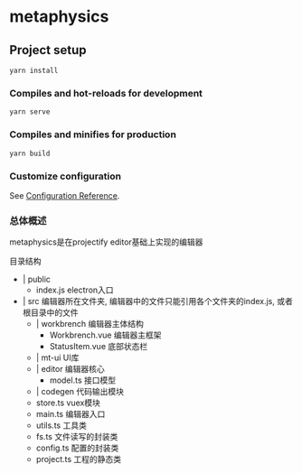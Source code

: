 # metaphysics

## Project setup
```
yarn install
```

### Compiles and hot-reloads for development
```
yarn serve
```

### Compiles and minifies for production
```
yarn build
```

### Customize configuration
See [Configuration Reference](https://cli.vuejs.org/config/).

### 总体概述

metaphysics是在projectify editor基础上实现的编辑器

目录结构

- | public
    - index.js electron入口
- | src 编辑器所在文件夹, 编辑器中的文件只能引用各个文件夹的index.js, 或者根目录中的文件
    - | workbrench 编辑器主体结构
        - Workbrench.vue 编辑器主框架
        - StatusItem.vue 底部状态栏
    - | mt-ui UI库
    - | editor 编辑器核心
        - model.ts 接口模型 
    - | codegen 代码输出模块
    - store.ts vuex模块 
    - main.ts 编辑器入口
    - utils.ts 工具类
    - fs.ts 文件读写的封装类
    - config.ts 配置的封装类
    - project.ts 工程的静态类